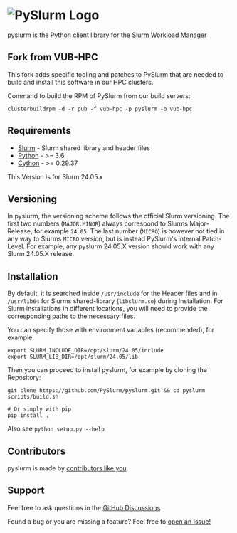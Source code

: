 # <img src="logo.png" alt="PySlurm Logo">

pyslurm is the Python client library for the [Slurm Workload Manager](https://slurm.schedmd.com)

## Fork from VUB-HPC
This fork adds specific tooling and patches to PySlurm that are needed to build
and install this software in our HPC clusters.

Command to build the RPM of PySlurm from our build servers:
```
clusterbuildrpm -d -r pub -f vub-hpc -p pyslurm -b vub-hpc
```

## Requirements

* [Slurm](https://slurm.schedmd.com) - Slurm shared library and header files
* [Python](https://www.python.org) - >= 3.6
* [Cython](https://cython.org) - >= 0.29.37

This Version is for Slurm 24.05.x

## Versioning

In pyslurm, the versioning scheme follows the official Slurm versioning. The
first two numbers (`MAJOR.MINOR`) always correspond to Slurms Major-Release,
for example `24.05`.
The last number (`MICRO`) is however not tied in any way to Slurms `MICRO`
version, but is instead PySlurm's internal Patch-Level. For example, any
pyslurm 24.05.X version should work with any Slurm 24.05.X release.

## Installation

By default, it is searched inside `/usr/include` for the Header files and in
`/usr/lib64` for Slurms shared-library (`libslurm.so`) during Installation.
For Slurm installations in different locations, you will need to provide
the corresponding paths to the necessary files.

You can specify those with environment variables (recommended), for example:

```shell
export SLURM_INCLUDE_DIR=/opt/slurm/24.05/include
export SLURM_LIB_DIR=/opt/slurm/24.05/lib
```

Then you can proceed to install pyslurm, for example by cloning the Repository:

```shell
git clone https://github.com/PySlurm/pyslurm.git && cd pyslurm
scripts/build.sh

# Or simply with pip
pip install .
```

Also see `python setup.py --help`

## Contributors

pyslurm is made by [contributors like
you](https://github.com/PySlurm/pyslurm/graphs/contributors).

## Support

Feel free to ask questions in the [GitHub
Discussions](https://github.com/orgs/PySlurm/discussions)

Found a bug or you are missing a feature? Feel free to [open an Issue!](https://github.com/PySlurm/pyslurm/issues/new)
